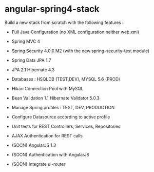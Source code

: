 angular-spring4-stack
=====================

Build a new stack from scratch with the following features :

* Full Java Configuration (no XML configuration neither web.xml)
* Spring MVC 4
* Spring Security 4.0.0.M2 (with the new spring-security-test module)
* Spring Data JPA 1.7
* JPA 2.1 Hibernate 4.3
* Databases : HSQLDB (TEST,DEV), MYSQL 5.6 (PROD)
* Hikari Connection Pool with MySQL
* Bean Validation 1.1 Hibernate Validator 5.0.3

* Manage Spring profiles : TEST, DEV, PRODUCTION
* Configure Datasource according to active profile

* Unit tests for REST Controllers, Services, Repositories

* AJAX Authentication for REST calls

* (SOON) AngularJS 1.3
* (SOON) Authentication with AngularJS
* (SOON) Integrate ui-router

